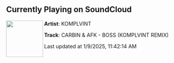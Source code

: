 ## Currently Playing on SoundCloud

[<img align="left" width="100" src="https://i1.sndcdn.com/artworks-nclXuWkZ7VzvyzAa-Hjkeow-t500x500.jpg">](https://soundcloud.com/komplvintmusic/carbin-afk-boss-komplvint-remix?in=saxurn/sets/unc/)

**Artist**: KOMPLVINT 

**Track**: CARBIN & AFK - BOSS (KOMPLVINT REMIX)

Last updated at 1/9/2025, 11:42:14 AM
